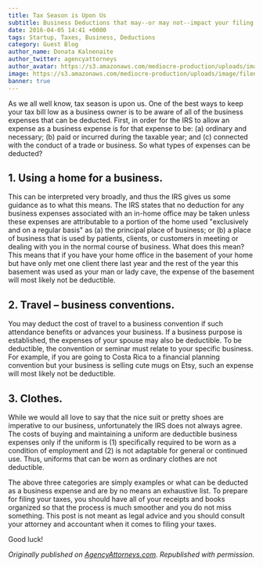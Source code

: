 ```yaml
---
title: Tax Season is Upon Us
subtitle: Business Deductions that may--or may not--impact your filing
date: 2016-04-05 14:41 +0000
tags: Startup, Taxes, Business, Deductions
category: Guest Blog
author_name: Donata Kalnenaite
author_twitter: agencyattorneys
author_avatar: https://s3.amazonaws.com/mediocre-production/uploads/image/filename/81/headshot.jpg
image: https://s3.amazonaws.com/mediocre-production/uploads/image/filename/80/GIDMT5TDUF.jpg
banner: true
---
```


As we all well know, tax season is upon us. One of the best ways to keep your tax bill low as a business owner is to be aware of all of the business expenses that can be deducted. First, in order for the IRS to allow an expense as a business expense is for that expense to be: (a) ordinary and necessary; (b) paid or incurred during the taxable year; and (c) connected with the conduct of a trade or business. So what types of expenses can be deducted?

## 1. Using a home for a business.
This can be interpreted very broadly, and thus the IRS gives us some guidance as to what this means. The IRS states that no deduction for any business expenses associated with an in-home office may be taken unless these expenses are attributable to a portion of the home used "exclusively and on a regular basis" as (a) the principal place of business; or (b) a place of business that is used by patients, clients, or customers in meeting or dealing with you in the normal course of business. What does this mean? This means that if you have your home office in the basement of your home but have only met one client there last year and the rest of the year this basement was used as your man or lady cave, the expense of the basement will most likely not be deductible.

## 2. Travel – business conventions.
You may deduct the cost of travel to a business convention if such attendance benefits or advances your business. If a business purpose is established, the expenses of your spouse may also be deductible. To be deductible, the convention or seminar must relate to your specific business. For example, if you are going to Costa Rica to a financial planning convention but your business is selling cute mugs on Etsy, such an expense will most likely not be deductible.

## 3. Clothes.
While we would all love to say that the nice suit or pretty shoes are imperative to our business, unfortunately the IRS does not always agree. The costs of buying and maintaining a uniform are deductible business expenses only if the uniform is (1) specifically required to be worn as a condition of employment and (2) is not adaptable for general or continued use. Thus, uniforms that can be worn as ordinary clothes are not deductible.

The above three categories are simply examples or what can be deducted as a business expense and are by no means an exhaustive list. To prepare for filing your taxes, you should have all of your receipts and books organized so that the process is much smoother and you do not miss something. This post is not meant as legal advice and you should consult your attorney and accountant when it comes to filing your taxes.

Good luck!

<i>Originally published on <a href="http://www.agencyattorneys.com" target="_blank">AgencyAttorneys.com</a>. Republished with permission.</i>
